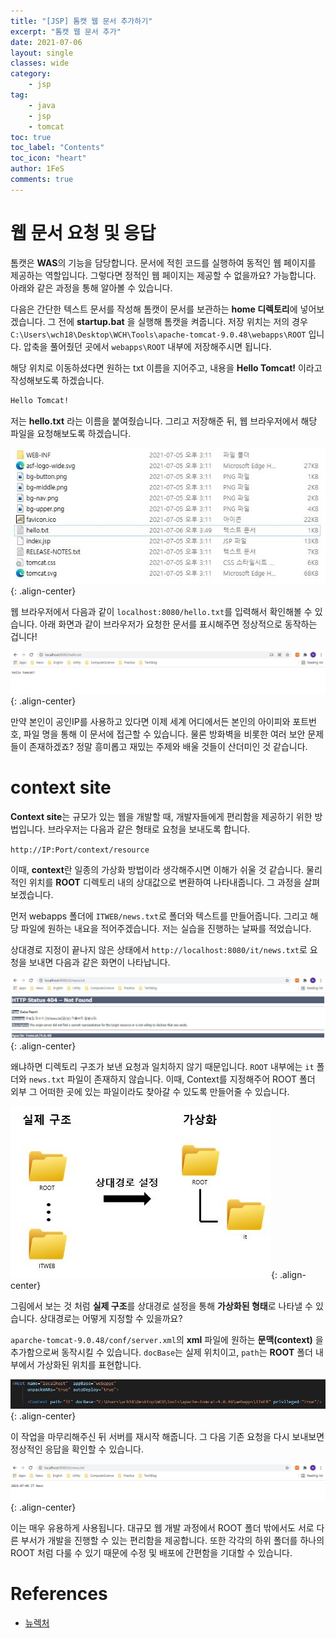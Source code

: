 ```yaml
---
title: "[JSP] 톰캣 웹 문서 추가하기"
excerpt: "톰캣 웹 문서 추가"
date: 2021-07-06
layout: single
classes: wide
category:
    - jsp
tag:
    - java
    - jsp
    - tomcat
toc: true
toc_label: "Contents"
toc_icon: "heart"
author: 1FeS
comments: true
---
```


# 웹 문서 요청 및 응답

톰캣은 **WAS**의 기능을 담당합니다. 문서에 적힌 코드를 실행하여 동적인 웹 페이지를 제공하는 역할입니다. 그렇다면 정적인 웹 페이지는 제공할 수 없을까요? 가능합니다. 아래와 같은 과정을 통해 알아볼 수 있습니다.

다음은 간단한 텍스트 문서를 작성해 톰캣이 문서를 보관하는 **home 디렉토리**에 넣어보겠습니다. 그 전에 **startup.bat** 을 실행해 톰캣을 켜줍니다. 저장 위치는 저의 경우 `C:\Users\wch18\Desktop\WCH\Tools\apache-tomcat-9.0.48\webapps\ROOT` 입니다. 압축을 풀어줬던 곳에서 `webapps\ROOT` 내부에 저장해주시면 됩니다.

해당 위치로 이동하셨다면 원하는 txt 이름을 지어주고, 내용을 **Hello Tomcat!** 이라고 작성해보도록 하겠습니다.

```txt
Hello Tomcat!
```

저는 **hello.txt** 라는 이름을 붙여줬습니다. 그리고 저장해준 뒤, 웹 브라우저에서 해당 파일을 요청해보도록 하겠습니다.

![hello tomcat](/_img/2021-07-06/hello_tomcat.jpg){: .align-center}

웹 브라우저에서 다음과 같이 `localhost:8080/hello.txt`를 입력해서 확인해볼 수 있습니다. 아래 화면과 같이 브라우저가 요청한 문서를 표시해주면 정상적으로 동작하는 겁니다!

![hello tomcat](/_img/2021-07-06/hello_tomcat2.jpg){: .align-center}

만약 본인이 공인IP를 사용하고 있다면 이제 세계 어디에서든 본인의 아이피와 포트번호, 파일 명을 통해 이 문서에 접근할 수 있습니다. 물론 방화벽을 비롯한 여러 보안 문제들이 존재하겠죠? 정말 흥미롭고 재밌는 주제와 배울 것들이 산더미인 것 같습니다.

# context site

**Context site**는 규모가 있는 웹을 개발할 때, 개발자들에게 편리함을 제공하기 위한 방법입니다. 브라우저는 다음과 같은 형태로 요청을 보내도록 합니다.

`http://IP:Port/context/resource`

이때, **context**란 일종의 가상화 방법이라 생각해주시면 이해가 쉬울 것 같습니다. 물리적인 위치를 **ROOT** 디렉토리 내의 상대값으로 변환하여 나타내줍니다. 그 과정을 살펴보겠습니다.

먼저 webapps 폴더에 `ITWEB/news.txt`로 폴더와 텍스트를 만들어줍니다. 그리고 해당 파일에 원하는 내요을 적어주겠습니다. 저는 실습을 진행하는 날짜를 적었습니다.

상대경로 지정이 끝나지 않은 상태에서 `http://localhost:8080/it/news.txt`로 요청을 보내면 다음과 같은 화면이 나타납니다.

![hello tomcat](/_img/2021-07-06/before_context.jpg){: .align-center}

왜냐하면 디렉토리 구조가 보낸 요청과 일치하지 않기 때문입니다. `ROOT` 내부에는 `it` 폴더와 `news.txt` 파일이 존재하지 않습니다. 이때, Context를 지정해주어 ROOT 폴더 외부 그 어떠한 곳에 있는 파일이라도 찾아갈 수 있도록 만들어줄 수 있습니다.

![context process](/_img/2021-07-06/context_process.jpg){: .align-center}

그림에서 보는 것 처럼 **실제 구조**를 상대경로 설정을 통해 **가상화된 형태**로 나타낼 수 있습니다. 상대경로는 어떻게 지정할 수 있을까요?

`aparche-tomcat-9.0.48/conf/server.xml`의 **xml** 파일에 원하는 **문맥(context)** 을 추가함으로써 동작시킬 수 있습니다. `docBase`는 실제 위치이고, `path`는 **ROOT** 폴더 내부에서 가상화된 위치를 표현합니다.

![hello tomcat](/_img/2021-07-06/context_add.jpg){: .align-center}

이 작업을 마무리해주신 뒤 서버를 재시작 해줍니다. 그 다음 기존 요청을 다시 보내보면 정상적인 응답을 확인할 수 있습니다.

![hello tomcat](/_img/2021-07-06/after_context.jpg){: .align-center}

이는 매우 유용하게 사용됩니다. 대규모 웹 개발 과정에서 ROOT 폴더 밖에서도 서로 다른 부서가 개발을 진행할 수 있는 편리함을 제공합니다. 또한 각각의 하위 폴더를 하나의 ROOT 처럼 다룰 수 있기 때문에 수정 및 배포에 간편함을 기대할 수 있습니다.

# References
- [뉴렉처](https://www.youtube.com/channel/UC5-ixpj8DioZqmrasj6Ihpw)